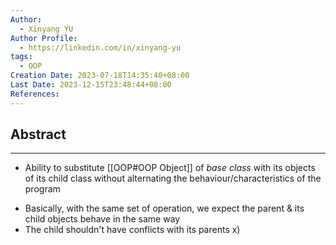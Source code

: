 ```yaml
---
Author:
  - Xinyang YU
Author Profile:
  - https://linkedin.com/in/xinyang-yu
tags:
  - OOP
Creation Date: 2023-07-18T14:35:40+08:00
Last Date: 2023-12-15T23:48:44+08:00
References: 
---
```

## Abstract
---
* Ability to substitute [[OOP#OOP Object]] of *base class* with its objects of its child class  without alternating the behaviour/characteristics of the program
- Basically, with the same set of operation, we expect the parent & its child objects behave in the same way
- The child shouldn't have conflicts with its parents x)